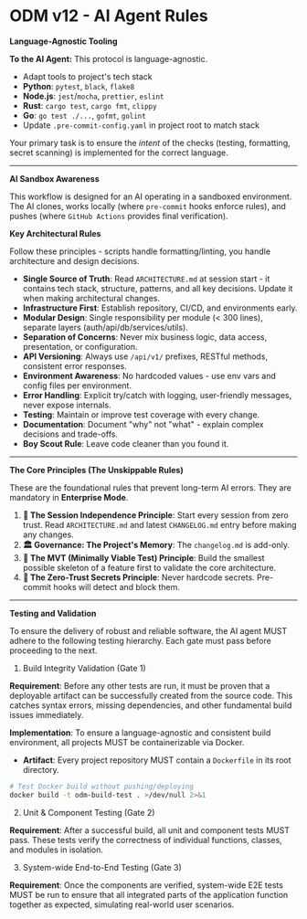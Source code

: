 # ODM v12 - AI Agent Rules

**Language-Agnostic Tooling**

**To the AI Agent:** This protocol is language-agnostic.

- Adapt tools to project's tech stack
- **Python**: `pytest`, `black`, `flake8`
- **Node.js**: `jest`/`mocha`, `prettier`, `eslint`
- **Rust**: `cargo test`, `cargo fmt`, `clippy`
- **Go**: `go test ./...`, `gofmt`, `golint`
- Update `.pre-commit-config.yaml` in project root to match stack

Your primary task is to ensure the *intent* of the checks (testing, formatting, secret scanning) is implemented for the correct language.

---

**AI Sandbox Awareness**

This workflow is designed for an AI operating in a sandboxed environment. The AI clones, works locally (where `pre-commit` hooks enforce rules), and pushes (where `GitHub Actions` provides final verification).

**Key Architectural Rules**

Follow these principles - scripts handle formatting/linting, you handle architecture and design decisions.

- **Single Source of Truth**: Read `ARCHITECTURE.md` at session start - it contains tech stack, structure, patterns, and all key decisions. Update it when making architectural changes.
- **Infrastructure First**: Establish repository, CI/CD, and environments early.
- **Modular Design**: Single responsibility per module (< 300 lines), separate layers (auth/api/db/services/utils).
- **Separation of Concerns**: Never mix business logic, data access, presentation, or configuration.
- **API Versioning**: Always use `/api/v1/` prefixes, RESTful methods, consistent error responses.
- **Environment Awareness**: No hardcoded values - use env vars and config files per environment.
- **Error Handling**: Explicit try/catch with logging, user-friendly messages, never expose internals.
- **Testing**: Maintain or improve test coverage with every change.
- **Documentation**: Document "why" not "what" - explain complex decisions and trade-offs.
- **Boy Scout Rule**: Leave code cleaner than you found it.

---

**The Core Principles (The Unskippable Rules)**

These are the foundational rules that prevent long-term AI errors. They are mandatory in **Enterprise Mode**.

1.  **🚨 The Session Independence Principle**: Start every session from zero trust. Read `ARCHITECTURE.md` and latest `CHANGELOG.md` entry before making any changes.
2.  **🏛️ Governance: The Project's Memory**: The `changelog.md` is add-only. 
3.  **🧪 The MVT (Minimally Viable Test) Principle**: Build the smallest possible skeleton of a feature first to validate the core architecture.
4.  **🔐 The Zero-Trust Secrets Principle**: Never hardcode secrets. Pre-commit hooks will detect and block them.   
---

**Testing and Validation**

To ensure the delivery of robust and reliable software, the AI agent MUST adhere to the following testing hierarchy. Each gate must pass before proceeding to the next.

1. Build Integrity Validation (Gate 1)

**Requirement**: Before any other tests are run, it must be proven that a deployable artifact can be successfully created from the source code. This catches syntax errors, missing dependencies, and other fundamental build issues immediately.

**Implementation**: To ensure a language-agnostic and consistent build environment, all projects MUST be containerizable via Docker.

- **Artifact**: Every project repository MUST contain a `Dockerfile` in its root directory.

```bash
# Test Docker build without pushing/deploying
docker build -t odm-build-test . >/dev/null 2>&1
```

2. Unit & Component Testing (Gate 2)

**Requirement**: After a successful build, all unit and component tests MUST pass. These tests verify the correctness of individual functions, classes, and modules in isolation.

3. System-wide End-to-End Testing (Gate 3)

**Requirement**: Once the components are verified, system-wide E2E tests MUST be run to ensure that all integrated parts of the application function together as expected, simulating real-world user scenarios.
